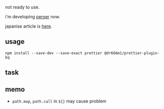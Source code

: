not ready to use.

i'm developing [perser](https://github.com/dr666m1/project_bq2cst) now.

japanise article is [here](https://qiita.com/dr666m1/items/48af411bf02ca65662a1).

## usage

```
npm install --save-dev --save-exact prettier @dr666m1/prettier-plugin-bq
```

## task

## memo
- `path.map`, `path.call` in `${}` may cause problem
